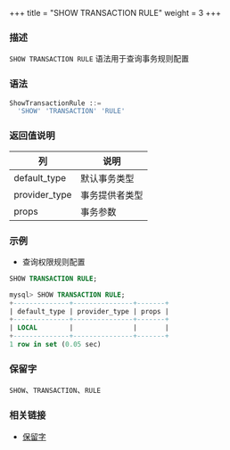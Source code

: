 +++
title = "SHOW TRANSACTION RULE"
weight = 3
+++

### 描述

`SHOW TRANSACTION RULE` 语法用于查询事务规则配置
### 语法

```sql
ShowTransactionRule ::=
  'SHOW' 'TRANSACTION' 'RULE'
```

### 返回值说明

| 列             | 说明          |
|----------------|--------------|
| default_type   | 默认事务类型   |
| provider_type  | 事务提供者类型  |
| props          | 事务参数       |

### 示例

- 查询权限规则配置

```sql
SHOW TRANSACTION RULE;
```

```sql
mysql> SHOW TRANSACTION RULE;
+--------------+---------------+-------+
| default_type | provider_type | props |
+--------------+---------------+-------+
| LOCAL        |               |       |
+--------------+---------------+-------+
1 row in set (0.05 sec)
```

### 保留字

`SHOW`、`TRANSACTION`、`RULE`

### 相关链接

- [保留字](/cn/reference/distsql/syntax/reserved-word/)